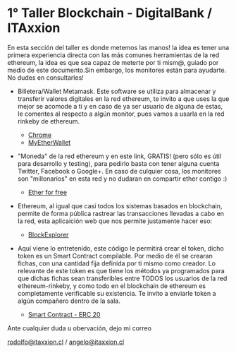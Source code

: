 # 1° Taller Blockchain - DigitalBank / ITAxxion


  En esta sección del taller es donde metemos las manos! la idea es tener una primera experiencia directa con las más comunes herramientas de la red ethereum, la idea es que sea capaz de meterte por ti mism@, guiado por medio de este documento.Sin embargo, los monitores están para ayudarte. No dudes en consultarles!

* Billetera/Wallet Metamask. Este software se utiliza para almacenar y transferir valores digitales en la red ethereum, te invito a que uses la que mejor se acomode a ti y en caso de ya ser usuario de alguna de estas, le comentes al respecto a algún monitor, pues vamos a usarla en la red rinkeby de ethereum.
  * [Chrome](https://chrome.google.com/webstore/detail/metamask/nkbihfbeogaeaoehlefnkodbefgpgknn?utm_source=gmail)
  * [MyEtherWallet](https://www.myetherwallet.com/)
 
* "Moneda" de la red ethereum y en este link, GRATIS! (pero sólo es útil para desarrollo y testing), para pedirlo basta con tener alguna cuenta Twitter, Facebook o Google+. En caso de culquier cosa, los monitores son "millonarios" en esta red y no dudaran en compartir ether contigo :)
  * [Ether for free](https://faucet.rinkeby.io/)
  
* Ethereum, al igual que casi todos los sistemas basados en blockchain, permite de forma pública rastrear las transacciones llevadas a cabo en la red, esta aplicaición web que nos permite justamente hacer eso:
  * [BlockExplorer](https://rinkeby.etherscan.io/)
  
* Aquí viene lo entretenido, este código le permitirá crear el token, dicho token es un Smart Contract compilable. Por medio de él se crearan fichas, con una cantidad fija definida por ti mismo como creador. Lo relevante de este token es que tiene los métodos ya programados para que dichas fichas sean transferibles entre TODOS los usuarios de la red ethereum-rinkeby, y como todo en el blockchain de ethereum es completamente verificable su existencia. Te invito a enviarle token a algún compañero dentro de la sala.
  * [Smart Contract - ERC 20](https://github.com/rtroncosogar/TallerBlockchain/blob/master/erc20.sol) 
  
Ante cualquier duda u obervación, dejo mi correo

rodolfo@itaxxion.cl / angelo@itaxxion.cl
